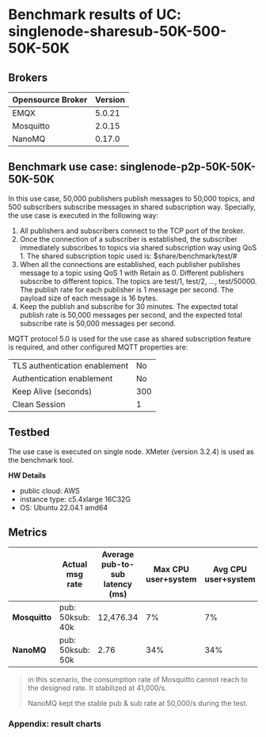 # Benchmark results of UC: singlenode-sharesub-50K-500-50K-50K

## Brokers

| Opensource **Broker** | **Version** |
| --------------------- | ----------- |
| EMQX                  | 5.0.21      |
| Mosquitto             | 2.0.15      |
| NanoMQ                | 0.17.0      |

## Benchmark use case: singlenode-p2p-50K-50K-50K-50K

In this use case, 50,000 publishers publish messages to 50,000 topics, and 500 subscribers subscribe messages in shared subscription way. Specially, the use case is executed in the following way:

1. All publishers and subscribers connect to the TCP port of the broker.
2. Once the connection of a subscriber is established, the subscriber immediately subscribes to topics via shared subscription way using QoS 1. The shared subscription topic used is: $share/benchmark/test/#
3. When all the connections are established, each publisher publishes message to a topic using QoS 1 with Retain as 0. Different publishers subscribe to different topics. The topics are test/1, test/2, ..., test/50000. The publish rate for each publisher is 1 message per second. The payload size of each message is 16 bytes.
4. Keep the publish and subscribe for 30 minutes. The expected total publish rate is 50,000 messages per second, and the expected total subscribe rate is 50,000 messages per second.



MQTT protocol 5.0 is used for the use case as shared subscription feature is required, and other configured MQTT properties are:

<table>
	<tr>
		<td>TLS authentication enablement</td>
		<td>No</td>
	</tr>
	<tr>
		<td>Authentication enablement</td>
		<td>No</td>
	</tr>
	<tr>
		<td>Keep Alive (seconds)</td>
		<td>300</td>
	</tr>
	<tr>
		<td>Clean Session</td>
		<td>1</td>
	</tr>
</table>

## Testbed

The use case is executed on single node. XMeter (version 3.2.4) is used as the benchmark tool.

**HW Details**

- public cloud: AWS
- instance type: c5.4xlarge 16C32G
- OS: Ubuntu 22.04.1 amd64

## Metrics

|               | Actual msg rate  | Average pub-to-sub latency (ms) | Max CPU user+system | Avg CPU user+system | Max memory used | Avg memory used |
| ------------- | ---------------- | ------------------------------- | ------------------- | ------------------- | --------------- | --------------- |
| **Mosquitto** | pub: 50ksub: 40k | 12,476.34                       | 7%                  | 7%                  | 488M            | 466M            |
| **NanoMQ**    | pub: 50ksub: 50k | 2.76                            | 34%                 | 34%                 | 795M            | 783M            |

> in this scenario, the consumption rate of Mosquitto cannot reach to the designed rate. It stabilized at 41,000/s.
>
> NanoMQ kept the stable pub & sub rate at 50,000/s during the test.

###  Appendix: result charts

